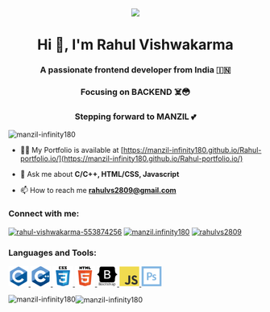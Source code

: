 <div align="center" >
<img align="center" src="https://cdn.dribbble.com/users/1059583/screenshots/4171367/coding-freak.gif" width="450px" margin="50% 50%"> 
</div>


<h1 align="center">Hi 👋, I'm Rahul Vishwakarma </h1>
<h3 align="center">A passionate frontend developer from India 🇮🇳</h3>
<h3 align="center">Focusing on BACKEND ☠️😳</h3>
<h3 align="center">Stepping forward to MANZIL 💕</h3>


<p align="left"> <img src="https://komarev.com/ghpvc/?username=manzil-infinity180&label=Profile%20views&color=0e75b6&style=flat" alt="manzil-infinity180" /> </p>



- 👨‍💻 My Portfolio is available at [https://manzil-infinity180.github.io/Rahul-portfolio.io/](https://manzil-infinity180.github.io/Rahul-portfolio.io/)

- 💬 Ask me about **C/C++, HTML/CSS, Javascript**

- 📫 How to reach me **rahulvs2809@gmail.com**

<h3 align="left">Connect with me:</h3>
<p align="left">
<a href="https://linkedin.com/in/rahul-vishwakarma-553874256" target="blank"><img align="center" src="https://raw.githubusercontent.com/rahuldkjain/github-profile-readme-generator/master/src/images/icons/Social/linked-in-alt.svg" alt="rahul-vishwakarma-553874256" height="30" width="40" /></a>
<a href="https://instagram.com/manzil.infinity180" target="blank"><img align="center" src="https://raw.githubusercontent.com/rahuldkjain/github-profile-readme-generator/master/src/images/icons/Social/instagram.svg" alt="manzil.infinity180" height="30" width="40" /></a>
<a href="https://www.hackerrank.com/rahulvs2809" target="blank"><img align="center" src="https://raw.githubusercontent.com/rahuldkjain/github-profile-readme-generator/master/src/images/icons/Social/hackerrank.svg" alt="rahulvs2809" height="30" width="40" /></a>
</p>

<h3 align="left">Languages and Tools:</h3>
<p align="left">  <a href="https://www.cprogramming.com/" target="_blank" rel="noreferrer"> <img src="https://raw.githubusercontent.com/devicons/devicon/master/icons/c/c-original.svg" alt="c" width="40" height="40"/> </a> <a href="https://www.w3schools.com/cpp/" target="_blank" rel="noreferrer"> <img src="https://raw.githubusercontent.com/devicons/devicon/master/icons/cplusplus/cplusplus-original.svg" alt="cplusplus" width="40" height="40"/> </a> <a href="https://www.w3schools.com/css/" target="_blank" rel="noreferrer"> <img src="https://raw.githubusercontent.com/devicons/devicon/master/icons/css3/css3-original-wordmark.svg" alt="css3" width="40" height="40"/> </a> <a href="https://www.w3.org/html/" target="_blank" rel="noreferrer"> <img src="https://raw.githubusercontent.com/devicons/devicon/master/icons/html5/html5-original-wordmark.svg" alt="html5" width="40" height="40"/> </a> <a href="https://getbootstrap.com" target="_blank" rel="noreferrer"> <img src="https://raw.githubusercontent.com/devicons/devicon/master/icons/bootstrap/bootstrap-plain-wordmark.svg" alt="bootstrap" width="40" height="40"/> </a> <a href="https://developer.mozilla.org/en-US/docs/Web/JavaScript" target="_blank" rel="noreferrer"> <img src="https://raw.githubusercontent.com/devicons/devicon/master/icons/javascript/javascript-original.svg" alt="javascript" width="40" height="40"/> </a> <a href="https://www.photoshop.com/en" target="_blank" rel="noreferrer"> <img src="https://raw.githubusercontent.com/devicons/devicon/master/icons/photoshop/photoshop-line.svg" alt="photoshop" width="40" height="40"/> </a> </p>

<p><img align="left" src="https://github-readme-stats.vercel.app/api/top-langs?username=manzil-infinity180&show_icons=true&locale=en&layout=compact" alt="manzil-infinity180" /></p>

<!-- <p>&nbsp;<img align="center" src="https://github-readme-stats.vercel.app/api?username=manzil-infinity180&show_icons=true&locale=en" alt="manzil-infinity180" /></p> -->

<p><img align="center" src="https://github-readme-streak-stats.herokuapp.com/?user=manzil-infinity180&" alt="manzil-infinity180" /></p>

